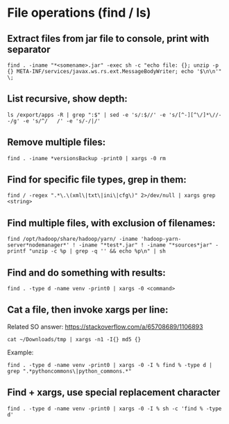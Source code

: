 # File operations (find / ls)

## Extract files from jar file to console, print with separator

```find . -iname "*<somename>.jar" -exec sh -c "echo file: {}; unzip -p {} META-INF/services/javax.ws.rs.ext.MessageBodyWriter; echo '$\n\n'" \;```

## List recursive, show depth: 

```ls /export/apps -R | grep ":$" | sed -e 's/:$//' -e 's/[^-][^\/]*\//--/g' -e 's/^/   /' -e 's/-/|/'```


## Remove multiple files: 

```find . -iname *versionsBackup -print0 | xargs -0 rm```

## Find for specific file types, grep in them:

```find / -regex ".*\.\(xml\|txt\|ini\|cfg\)" 2>/dev/null | xargs grep <string>```

## Find multiple files, with exclusion of filenames:

```find /opt/hadoop/share/hadoop/yarn/ -iname 'hadoop-yarn-server*nodemanager*' ! -iname "*test*.jar" ! -iname "*sources*jar" -printf "unzip -c %p | grep -q '' && echo %p\n" | sh```

## Find and do something with results:
```
find . -type d -name venv -print0 | xargs -0 <command>
```

## Cat a file, then invoke xargs per line:
Related SO answer: https://stackoverflow.com/a/65708689/1106893
```
cat ~/Downloads/tmp | xargs -n1 -I{} md5 {}
```

Example: 
```
find . -type d -name venv -print0 | xargs -0 -I % find % -type d | grep ".*pythoncommons\|python_commons.*"
```

## Find + xargs, use special replacement character
```
find . -type d -name venv -print0 | xargs -0 -I % sh -c 'find % -type d'
```
